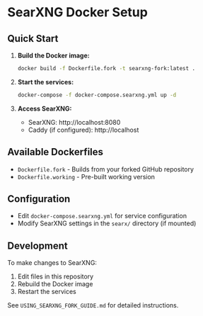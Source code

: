 # SearXNG Docker Setup

## Quick Start

1. **Build the Docker image:**
   ```bash
   docker build -f Dockerfile.fork -t searxng-fork:latest .
   ```

2. **Start the services:**
   ```bash
   docker-compose -f docker-compose.searxng.yml up -d
   ```

3. **Access SearXNG:**
   - SearXNG: http://localhost:8080
   - Caddy (if configured): http://localhost

## Available Dockerfiles

- `Dockerfile.fork` - Builds from your forked GitHub repository
- `Dockerfile.working` - Pre-built working version

## Configuration

- Edit `docker-compose.searxng.yml` for service configuration
- Modify SearXNG settings in the `searx/` directory (if mounted)

## Development

To make changes to SearXNG:
1. Edit files in this repository
2. Rebuild the Docker image
3. Restart the services

See `USING_SEARXNG_FORK_GUIDE.md` for detailed instructions.

